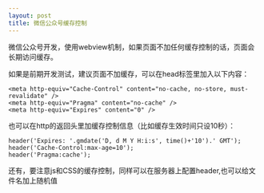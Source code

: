 ```yaml
---
layout: post
title: 微信公众号缓存控制
---
```


微信公众号开发，使用webview机制，如果页面不加任何缓存控制的话，页面会长期访问缓存。

如果是前期开发测试，建议页面不加缓存，可以在head标签里加入以下内容：

    <meta http-equiv="Cache-Control" content="no-cache, no-store, must-revalidate" />
    <meta http-equiv="Pragma" content="no-cache" />
    <meta http-equiv="Expires" content="0" />


也可以在http的返回头里加缓存控制信息（比如缓存生效时间只设10秒）：

    header('Expires: '.gmdate('D, d M Y H:i:s', time()+'10').' GMT');
    header('Cache-Control:max-age=10');
    header('Pragma:cache');

还有，要注意js和CSS的缓存控制，同样可以在服务器上配置header,也可以给文件名加上随机值